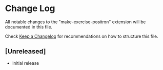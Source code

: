 # Change Log

All notable changes to the "make-exercise-positron" extension will be documented in this file.

Check [Keep a Changelog](http://keepachangelog.com/) for recommendations on how to structure this file.

## [Unreleased]

- Initial release